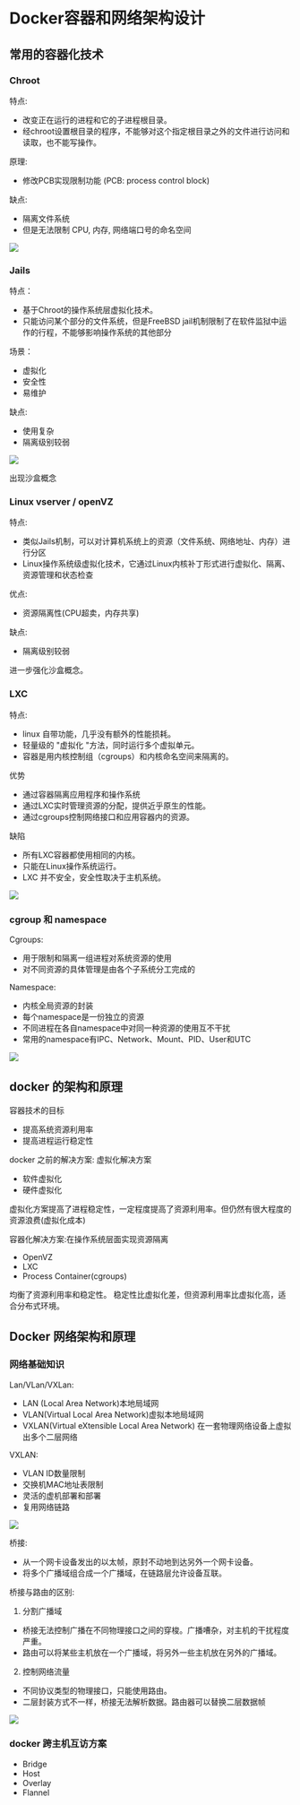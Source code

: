 # Docker容器和网络架构设计


## 常用的容器化技术

### Chroot
特点:
- 改变正在运行的进程和它的子进程根目录。
- 经chroot设置根目录的程序，不能够对这个指定根目录之外的文件进行访问和读取，也不能写操作。

原理:
- 修改PCB实现限制功能 (PCB: process control block)

缺点: 
- 隔离文件系统
- 但是无法限制 CPU, 内存, 网络端口号的命名空间

![](https://raw.githubusercontent.com/xingyys/myblog/main/posts/images/20210928202733.png)

### Jails
特点：
- 基于Chroot的操作系统层虚拟化技术。
- 只能访问某个部分的文件系统，但是FreeBSD jail机制限制了在软件监狱中运作的行程，不能够影响操作系统的其他部分

场景：
- 虚拟化
- 安全性
- 易维护

缺点:
- 使用复杂
- 隔离级别较弱

![](https://raw.githubusercontent.com/xingyys/myblog/main/posts/images/20210928202801.png)

出现沙盒概念

### Linux vserver / openVZ
特点:
- 类似Jails机制，可以对计算机系统上的资源（文件系统、网络地址、内存）进行分区
- Linux操作系统级虚拟化技术，它通过Linux内核补丁形式进行虚拟化、隔离、资源管理和状态检查

优点:
- 资源隔离性(CPU超卖，内存共享)

缺点:
- 隔离级别较弱

进一步强化沙盒概念。

### LXC
特点:
- linux 自带功能，几乎没有额外的性能损耗。
- 轻量级的 "虚拟化 "方法，同时运行多个虚拟单元。
- 容器是用内核控制组（cgroups）和内核命名空间来隔离的。

优势
- 通过容器隔离应用程序和操作系统
- 通过LXC实时管理资源的分配，提供近乎原生的性能。
- 通过cgroups控制网络接口和应用容器内的资源。

缺陷
- 所有LXC容器都使用相同的内核。
- 只能在Linux操作系统运行。
- LXC 并不安全，安全性取决于主机系统。

![](https://raw.githubusercontent.com/xingyys/myblog/main/posts/images/20210928203455.png)

### cgroup 和 namespace
Cgroups:
- 用于限制和隔离一组进程对系统资源的使用
- 对不同资源的具体管理是由各个子系统分工完成的

Namespace:
- 内核全局资源的封装
- 每个namespace是一份独立的资源
- 不同进程在各自namespace中对同一种资源的使用互不干扰
- 常用的namespace有IPC、Network、Mount、PID、User和UTC     

![](https://raw.githubusercontent.com/xingyys/myblog/main/posts/images/20210928204249.png)

## docker 的架构和原理

容器技术的目标
- 提高系统资源利用率
- 提高进程运行稳定性

docker 之前的解决方案: 虚拟化解决方案
- 软件虚拟化
- 硬件虚拟化

虚拟化方案提高了进程稳定性，一定程度提高了资源利用率。但仍然有很大程度的资源浪费(虚拟化成本)

容器化解决方案:在操作系统层面实现资源隔离
- OpenVZ
- LXC
- Process Container(cgroups)

均衡了资源利用率和稳定性。 稳定性比虚拟化差，但资源利用率比虚拟化高，适合分布式环境。

## Docker 网络架构和原理

### 网络基础知识
Lan/VLan/VXLan:
- LAN (Local Area Network)本地局域网
- VLAN(Virtual Local Area Network)虚拟本地局域网
- VXLAN(Virtual eXtensible Local Area Network) 在一套物理网络设备上虚拟出多个二层网络

VXLAN:
- VLAN ID数量限制
- 交换机MAC地址表限制
- 灵活的虚机部署和部署
- 复用网络链路

![](https://raw.githubusercontent.com/xingyys/myblog/main/posts/images/20210928220632.png)

桥接:
- 从一个网卡设备发出的以太帧，原封不动地到达另外一个网卡设备。
- 将多个广播域组合成一个广播域，在链路层允许设备互联。

桥接与路由的区别:
1. 分割广播域
- 桥接无法控制广播在不同物理接口之间的穿梭。广播嘈杂，对主机的干扰程度严重。
- 路由可以将某些主机放在一个广播域，将另外一些主机放在另外的广播域。

2. 控制网络流量
- 不同协议类型的物理接口，只能使用路由。
- 二层封装方式不一样，桥接无法解析数据。路由器可以替换二层数据帧

![](https://raw.githubusercontent.com/xingyys/myblog/main/posts/images/20210928220917.png)

### docker 跨主机互访方案
- Bridge
- Host
- Overlay
- Flannel

